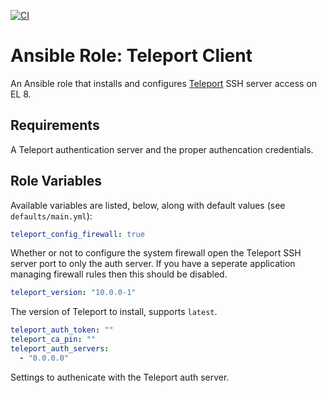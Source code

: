 [![CI](https://github.com/gluestix/ansible-role-teleport-client/actions/workflows/ci.yml/badge.svg?branch=main)](https://github.com/gluestix/ansible-role-teleport-client/actions/workflows/ci.yml)
# Ansible Role: Teleport Client

An Ansible role that installs and configures [Teleport](https://goteleport.com/) SSH server access on EL 8.

## Requirements

A Teleport authentication server and the proper authencation credentials.

## Role Variables

Available variables are listed, below, along with default values (see `defaults/main.yml`):

```yaml
teleport_config_firewall: true
```

Whether or not to configure the system firewall open the Teleport SSH server port to only the auth server. If you have a seperate application managing firewall rules then this should be disabled.

```yaml
teleport_version: "10.0.0-1"
```



The version of Teleport to install, supports `latest`.

```yaml
teleport_auth_token: ""
teleport_ca_pin: ""
teleport_auth_servers:
  - "0.0.0.0"
```

Settings to authenicate with the Teleport auth server.





